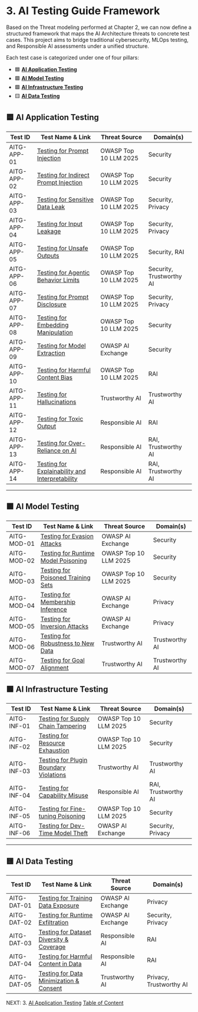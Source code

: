 
# 3. AI Testing Guide Framework

Based on the Threat modeling performed at Chapter 2, we can now define a structured framework that maps the AI Architecture threats to concrete test cases. This project aims to bridge traditional cybersecurity, MLOps testing, and Responsible AI assessments under a unified structure.

Each test case is categorized under one of four pillars:

- 🟦 [**AI Application Testing**](https://github.com/MatOwasp/AI-Testing-Guide/blob/main/Document/content/tests/AI_APPLICATION_TESTING.md)
- 🟪 [**AI Model Testing**](https://github.com/MatOwasp/AI-Testing-Guide/blob/main/Document/content/tests/AI_MODEL_TESTING.md)
- 🟩 [**AI Infrastructure Testing**](https://github.com/MatOwasp/AI-Testing-Guide/blob/main/Document/content/tests/AI_INFRASTRUCTURE_TESTING.md)
- 🟨 [**AI Data Testing**](https://github.com/MatOwasp/AI-Testing-Guide/blob/main/Document/content/tests/AI_DATA_TESTING.md)



## 🟦 AI Application Testing

| Test ID     | Test Name & Link                                                                       | Threat Source           | Domain(s)                             |
|-------------|----------------------------------------------------------------------------------------|-------------------------|---------------------------------------|
| AITG-APP-01 | [Testing for Prompt Injection](https://github.com/MatOwasp/AI-Testing-Guide/blob/main/Document/content/tests/AITG-APP-01_Testing_for_Prompt_Injection.md)             | OWASP Top 10 LLM 2025   | Security                              |
| AITG-APP-02 | [Testing for Indirect Prompt Injection](https://github.com/MatOwasp/AI-Testing-Guide/blob/main/Document/content/tests/AITG-APP-02_Testing_for_Indirect_Prompt_Injection.md)| OWASP Top 10 LLM 2025   | Security                              |
| AITG-APP-03 | [Testing for Sensitive Data Leak](https://github.com/MatOwasp/AI-Testing-Guide/blob/main/Document/content/tests/AITG-APP-03_Testing_for_Sensitive_Data_Leak.md)         | OWASP Top 10 LLM 2025   | Security, Privacy                     |
| AITG-APP-04 | [Testing for Input Leakage](https://github.com/MatOwasp/AI-Testing-Guide/blob/main/Document/content/tests/AITG-APP-04_Testing_for_Input_Leakage.md)                 | OWASP Top 10 LLM 2025   | Security, Privacy                     |
| AITG-APP-05 | [Testing for Unsafe Outputs](https://github.com/MatOwasp/AI-Testing-Guide/blob/main/Document/content/tests/AITG-APP-05_Testing_for_Unsafe_Outputs.md)               | OWASP Top 10 LLM 2025   | Security, RAI                         |
| AITG-APP-06 | [Testing for Agentic Behavior Limits](https://github.com/MatOwasp/AI-Testing-Guide/blob/main/Document/content/tests/AITG-APP-06_Testing_for_Agentic_Behavior_Limits.md)   | OWASP Top 10 LLM 2025   | Security, Trustworthy AI              |
| AITG-APP-07 | [Testing for Prompt Disclosure](https://github.com/MatOwasp/AI-Testing-Guide/blob/main/Document/content/tests/AITG-APP-07_Testing_for_Prompt_Disclosure.md)           | OWASP Top 10 LLM 2025   | Security, Privacy                     |
| AITG-APP-08 | [Testing for Embedding Manipulation](https://github.com/MatOwasp/AI-Testing-Guide/blob/main/Document/content/tests/AITG-APP-08_Testing_for_Embedding_Manipulation.md)     | OWASP Top 10 LLM 2025   | Security                              |
| AITG-APP-09 | [Testing for Model Extraction](https://github.com/MatOwasp/AI-Testing-Guide/blob/main/Document/content/tests/AITG-APP-09_Testing_for_Model_Extraction.md)            | OWASP AI Exchange       | Security                              |
| AITG-APP-10 | [Testing for Harmful Content Bias](https://github.com/MatOwasp/AI-Testing-Guide/blob/main/Document/content/tests/AITG-APP-10_Testing_for_Harmful_Content_Bias.md)       | OWASP Top 10 LLM 2025   | RAI                                   |
| AITG-APP-11 | [Testing for Hallucinations](https://github.com/MatOwasp/AI-Testing-Guide/blob/main/Document/content/tests/AITG-APP-11_Testing_for_Hallucinations.md)              | Trustworthy AI          | Trustworthy AI                        |
| AITG-APP-12 | [Testing for Toxic Output](https://github.com/MatOwasp/AI-Testing-Guide/blob/main/Document/content/tests/AITG-APP-12_Testing_for_Toxic_Output.md)                  | Responsible AI          | RAI                                   |
| AITG-APP-13 | [Testing for Over-Reliance on AI](https://github.com/MatOwasp/AI-Testing-Guide/blob/main/Document/content/tests/AITG-APP-13_Testing_for_Over-Reliance_on_AI.md)         | Responsible AI          | RAI, Trustworthy AI                   |
| AITG-APP-14 | [Testing for Explainability and Interpretability](https://github.com/MatOwasp/AI-Testing-Guide/blob/main/Document/content/tests/AITG-APP-14_Testing_for_Explainability_and_Interpretability.md) | Responsible AI          | RAI, Trustworthy AI                   |

---

## 🟪 AI Model Testing

| Test ID     | Test Name & Link      | Threat Source           | Domain(s) |
|-------------|-----------------------|-------------------------|-----------|
| AITG-MOD-01 | [Testing for Evasion Attacks](https://github.com/MatOwasp/AI-Testing-Guide/blob/main/Document/content/tests/AITG-MOD-01_Testing_for_Evasion_Attacks.md) | OWASP AI Exchange       | Security |
| AITG-MOD-02 | [Testing for Runtime Model Poisoning](https://github.com/MatOwasp/AI-Testing-Guide/blob/main/Document/content/tests/AITG-MOD-02_Testing_for_Runtime_Model_Poisoning.md) | OWASP Top 10 LLM 2025   | Security |
| AITG-MOD-03 | [Testing for Poisoned Training Sets](https://github.com/MatOwasp/AI-Testing-Guide/blob/main/Document/content/tests/AITG-MOD-03_Testing_for_Poisoned_Training_Sets.md) | OWASP Top 10 LLM 2025   | Security |
| AITG-MOD-04 | [Testing for Membership Inference](https://github.com/MatOwasp/AI-Testing-Guide/blob/main/Document/content/tests/AITG-MOD-04_Testing_for_Membership_Inference.md) | OWASP AI Exchange       | Privacy |
| AITG-MOD-05 | [Testing for Inversion Attacks](https://github.com/MatOwasp/AI-Testing-Guide/blob/main/Document/content/tests/AITG-MOD-05_Testing_for_Inversion_Attacks.md) | OWASP AI Exchange       | Privacy |
| AITG-MOD-06 | [Testing for Robustness to New Data](https://github.com/MatOwasp/AI-Testing-Guide/blob/main/Document/content/tests/AITG-MOD-06_Testing_for_Robustness_to_New_Data.md) | Trustworthy AI          | Trustworthy AI |
| AITG-MOD-07 | [Testing for Goal Alignment](https://github.com/MatOwasp/AI-Testing-Guide/blob/main/Document/content/tests/AITG-MOD-07_Testing_for_Goal_Alignment.md) | Trustworthy AI          | Trustworthy AI |

## 🟩 AI Infrastructure Testing

| Test ID     | Test Name & Link      | Threat Source           | Domain(s) |
|-------------|-----------------------|-------------------------|-----------|
| AITG-INF-01 | [Testing for Supply Chain Tampering](https://github.com/MatOwasp/AI-Testing-Guide/blob/main/Document/content/tests/AITG-INF-01_Testing_for_Supply_Chain_Tampering.md) | OWASP Top 10 LLM 2025   | Security |
| AITG-INF-02 | [Testing for Resource Exhaustion](https://github.com/MatOwasp/AI-Testing-Guide/blob/main/Document/content/tests/AITG-INF-02_Testing_for_Resource_Exhaustion.md) | OWASP Top 10 LLM 2025   | Security |
| AITG-INF-03 | [Testing for Plugin Boundary Violations](https://github.com/MatOwasp/AI-Testing-Guide/blob/main/Document/content/tests/AITG-INF-03_Testing_for_Plugin_Boundary_Violations.md) | Trustworthy AI          | Trustworthy AI |
| AITG-INF-04 | [Testing for Capability Misuse](https://github.com/MatOwasp/AI-Testing-Guide/blob/main/Document/content/tests/AITG-INF-04_Testing_for_Capability_Misuse.md) | Responsible AI          | RAI, Trustworthy AI |
| AITG-INF-05 | [Testing for Fine-tuning Poisoning](https://github.com/MatOwasp/AI-Testing-Guide/blob/main/Document/content/tests/AITG-INF-05_Testing_for_Fine-tuning_Poisoning.md) | OWASP Top 10 LLM 2025   | Security |
| AITG-INF-06 | [Testing for Dev-Time Model Theft](https://github.com/MatOwasp/AI-Testing-Guide/blob/main/Document/content/tests/AITG-INF-06_Testing_for_Dev-Time_Model_Theft.md) | OWASP AI Exchange       | Security, Privacy |

---

## 🟨 AI Data Testing

| Test ID     | Test Name & Link      | Threat Source           | Domain(s) |
|-------------|-----------------------|-------------------------|-----------|
| AITG-DAT-01 | [Testing for Training Data Exposure](https://github.com/MatOwasp/AI-Testing-Guide/blob/main/Document/content/tests/AITG-DAT-01_Testing_for_Training_Data_Exposure.md) | OWASP AI Exchange       | Privacy |
| AITG-DAT-02 | [Testing for Runtime Exfiltration](https://github.com/MatOwasp/AI-Testing-Guide/blob/main/Document/content/tests/AITG-DAT-02_Testing_for_Runtime_Exfiltration.md) | OWASP AI Exchange       | Security, Privacy |
| AITG-DAT-03 | [Testing for Dataset Diversity & Coverage](https://github.com/MatOwasp/AI-Testing-Guide/blob/main/Document/content/tests/AITG-DAT-03_Testing_for_Dataset_Diversity_and_Coverage.md) | Responsible AI          | RAI |
| AITG-DAT-04 | [Testing for Harmful Content in Data](https://github.com/MatOwasp/AI-Testing-Guide/blob/main/Document/content/tests/AITG-DAT-04_Testing_for_Harmful_Content_in_Data.md) | Responsible AI          | RAI |
| AITG-DAT-05 | [Testing for Data Minimization & Consent](https://github.com/MatOwasp/AI-Testing-Guide/blob/main/Document/content/tests/AITG-DAT-05_Testing_for_Data_Minimization_and_Consent.md) | Trustworthy AI          | Privacy, Trustworthy AI |




NEXT:
3. [AI Application Testing](https://github.com/MatOwasp/AI-Testing-Guide/blob/main/Document/content/tests/AI_APPLICATION_TESTING.md)
[Table of Content](README.md)
